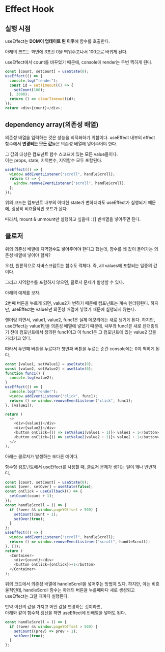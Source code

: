 # Effect Hook

## 실행 시점

useEffect는 **DOM이 업데이트 된 이후**에 함수를 호출한다.

아래의 코드는 화면에 3초간 0을 띄워주고나서 100으로 바뀌게 된다.

useEffect에서 count를 바꾸었기 때문에, console에 render는 두번 찍히게 된다.

```js
const [count, setCount] = useState(0);
useEffect(() => {
  console.log("render");
  const id = setTimeout(() => {
    setCount(100);
  }, 3000);
  return () => clearTimeout(id);
});
return <div>{count}</div>;
```

## dependency array(의존성 배열)

의존성 배열을 입력하는 것은 성능을 최적화하기 위함이다.
useEffect 내부의 effect 함수에서 **변경되는 모든 값**들은 의존성 배열에 넣어주어야 한다.

그 값의 대상은 컴포넌트 함수 스코프에 있는 모든 value들이다.  
이는 props, state, 지역변수, 지역함수 모두 포함된다.

```js
useEffect(() => {
  window.addEventListener("scroll", handleScroll);
  return () => {
    window.removeEventListener("scroll", handleScroll);
  };
});
```

위의 코드는 컴포넌트 내부의 어떠한 state가 변하더라도 useEffect가 실행되기 때문에, 굉장히 비효율적인 코드가 된다.

따라서, mount & unmount만 실행하고 싶을때 : [] 빈배열을 넣어주면 된다.

## 클로저

위의 의존성 배열에 지역함수도 넣어주어야 한다고 했는데, 함수를 왜 값이 들어가는 의존성 배열에 넣어야 할까?

우선, 원론적으로 자바스크립트는 함수도 객체다. 즉, all values에 포함되는 일종의 값이다.

그리고 지역함수를 포함하지 않으면, 클로저 문제가 발생할 수 있다.

아래의 예제를 보자.

2번째 버튼을 누르게 되면, value2가 변하기 때문에 컴포넌트는 계속 렌더링된다.
하지만, useEffect는 value1만 의존성 배열에 넣었기 때문에 실행되지 않는다.

렌더링 되면서, value1, value2, func1은 실제 메모리에는 새로 생기게 된다.
하지만, useEffect는 value1만을 의존성 배열에 넣었기 때문에, 내부의 func1은 새로 렌더링되기 전에
컴포넌트에서 정의된 func1이고 이 func1은 그 컴포넌트에 있는 value2 값을 가리키고 있다.

따라서 두번째 버튼을 누르다가 첫번째 버튼을 누르는 순간 console에는 0이 찍히게 된다.

```js
const [value1, setValue1] = useState(0);
const [value2, setValue2] = useState(0);
function func1() {
  console.log(value2);
}
useEffect(() => {
  console.log("render");
  window.addEventListener("click", func1);
  return () => window.removeEventListener("click", func1);
}, [value1]);

return (
  <>
    <div>{value1}</div>
    <div>{value2}</div>
    <button onClick={() => setValue1(value1 + 1)}> value1 + 1</button>;
    <button onClick={() => setValue2(value2 + 1)}> value2 + 1</button>;
  </>
);
```

아래는 클로저가 발생하는 또다른 예이다.

함수형 컴포넌트에서 useEffect를 사용할 때, 클로저 문제가 생기는 일이 꽤나 빈번하다.

```js
const [count, setCount] = useState(0);
const [over, setOver] = useState(false);
const onClick = useCallback(() => {
  setCount(count + 1);
});
const handleScroll = () => {
  if (!over && window.pageYOffset > 500) {
    setCount(count + 1);
    setOver(true);
  }
};
useEffect(() => {
  window.addEventListener("scroll", handleScroll);
  return () => window.removeEventListener("scroll", handleScroll);
}, []);
return (
  <Container>
    <div>{count}</div>
    <button onClick={onClick}>+1</button>
  </Container>
);
```

위의 코드에서 의존성 배열에 handleScroll을 넣어주는 방법이 있다.
하지만, 이는 비효율적인데, handleScroll 함수는 아래의 버튼을 누를때마다 새로 생성되고  
useEffect는 그럴 때마다 실행된다.

만약 이전의 값을 가지고 어떤 값을 변경하는 것이라면,  
아래와 같이 함수적 갱신을 하면 useEffect에 빈배열을 넣어도 된다.

```js
const handleScroll = () => {
  if (!over && window.pageYOffset > 500) {
    setCount((prev) => prev + 1);
    setOver(true);
  }
};
```
